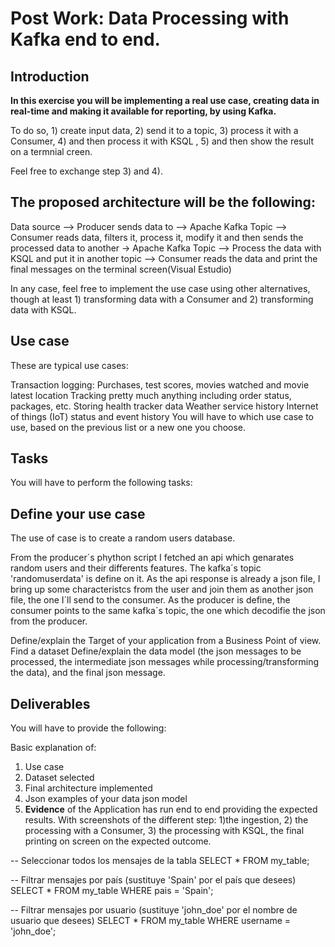 # Post Work: Data Processing with Kafka end to end.

## Introduction
**In this exercise you will be implementing a real use case, creating data in real-time and making it available for reporting, by using Kafka.**


To do so, 1) create input data, 2) send it to a topic, 3) process it with a Consumer, 4) and then process it with KSQL , 5) and then show the
result on a termnial creen.

Feel free to exchange step 3) and 4).


## The proposed architecture will be the following:

Data source --> Producer sends data to --> Apache Kafka Topic --> Consumer reads data, filters it, process it, modify it and then sends
the processed data to another -> Apache Kafka Topic --> Process the data with KSQL and put it in another topic --> Consumer reads the data and
print the final messages on the terminal screen(Visual Estudio)

In any case, feel free to implement the use case using other alternatives, though at least 1) transforming data with a Consumer
and 2) transforming data with KSQL.

## Use case
These are typical use cases:

Transaction logging: Purchases, test scores, movies watched and movie latest location
Tracking pretty much anything including order status, packages, etc.
Storing health tracker data
Weather service history
Internet of things (IoT) status and event history
You will have to which use case to use, based on the previous list or a new one you choose.

## Tasks
You will have to perform the following tasks:

## Define your use case
The use of case is to create a random users database. 

From the producer´s phython script I fetched an api which genarates random users and their differents 
features. The kafka´s topic 'randomuserdata' is define on it. As the api response is already a json file, I bring up some characteristcs from the user and join them as another json file, the one I´ll send to the consumer.
As the producer is define, the consumer points to the same kafka´s topic, the one which decodifie the json from the producer.



Define/explain the Target of your application from a Business Point of view.
Find a dataset
Define/explain the data model (the json messages to be processed, the intermediate json messages while processing/transforming the data), and the final json message.

## Deliverables
You will have to provide the following:

Basic explanation of:
1. Use case
2. Dataset selected 
2. Final architecture implemented 
3. Json examples of your data json model 
4. **Evidence** of the Application has run end to end providing the expected results. With screenshots of the different step: 1)the ingestion, 2) the processing with a Consumer, 3) the processing with KSQL, the final printing on screen on the expected outcome.

-- Seleccionar todos los mensajes de la tabla
SELECT * FROM my_table;

-- Filtrar mensajes por país (sustituye 'Spain' por el país que desees)
SELECT * FROM my_table WHERE pais = 'Spain';

-- Filtrar mensajes por usuario (sustituye 'john_doe' por el nombre de usuario que desees)
SELECT * FROM my_table WHERE username = 'john_doe';